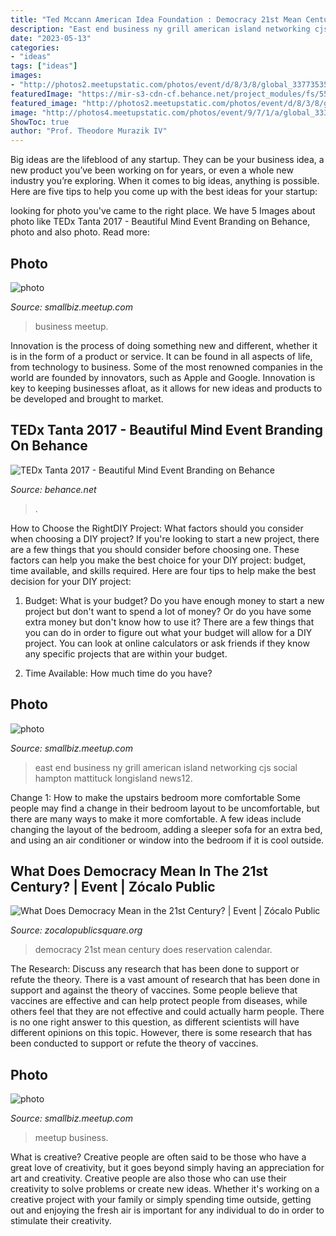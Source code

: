 ```yaml
---
title: "Ted Mccann American Idea Foundation : Democracy 21st Mean Century Does Reservation Calendar"
description: "East end business ny grill american island networking cjs social hampton mattituck longisland news12"
date: "2023-05-13"
categories:
- "ideas"
tags: ["ideas"]
images:
- "http://photos2.meetupstatic.com/photos/event/d/8/3/8/global_337735352.jpeg"
featuredImage: "https://mir-s3-cdn-cf.behance.net/project_modules/fs/55742070873183.5bb24840ab588.jpg"
featured_image: "http://photos2.meetupstatic.com/photos/event/d/8/3/8/global_337735352.jpeg"
image: "http://photos4.meetupstatic.com/photos/event/9/7/1/a/global_333398682.jpeg"
ShowToc: true
author: "Prof. Theodore Murazik IV"
---
```



Big ideas are the lifeblood of any startup. They can be your business idea, a new product you’ve been working on for years, or even a whole new industry you’re exploring. When it comes to big ideas, anything is possible. Here are five tips to help you come up with the best ideas for your startup: 

	

		
looking for photo you've came to the right place. We have 5 Images about photo like TEDx Tanta 2017 - Beautiful Mind Event Branding on Behance, photo and also photo. Read more:
		
    
## Photo

<img loading=lazy src="http://photos4.meetupstatic.com/photos/event/9/7/1/a/global_333398682.jpeg" onerror="this.onerror=null;this.src='https://tse2.mm.bing.net/th?id=OIP.DBOIlY2esBVkzHDvgZTlmgAAAA&amp;pid=15.1';" alt="photo">

_Source: smallbiz.meetup.com_

>business meetup. 

	

Innovation is the process of doing something new and different, whether it is in the form of a product or service. It can be found in all aspects of life, from technology to business. Some of the most renowned companies in the world are founded by innovators, such as Apple and Google. Innovation is key to keeping businesses afloat, as it allows for new ideas and products to be developed and brought to market.

    
## TEDx Tanta 2017 - Beautiful Mind Event Branding On Behance

<img loading=lazy src="https://mir-s3-cdn-cf.behance.net/project_modules/fs/55742070873183.5bb24840ab588.jpg" onerror="this.onerror=null;this.src='https://tse2.mm.bing.net/th?id=OIP.qu1US01Fq2r2mn6LTnzCHwHaFL&amp;pid=15.1';" alt="TEDx Tanta 2017 - Beautiful Mind Event Branding on Behance">

_Source: behance.net_

>. 

	

How to Choose the RightDIY Project: What factors should you consider when choosing a DIY project?
If you're looking to start a new project, there are a few things that you should consider before choosing one. These factors can help you make the best choice for your DIY project: budget, time available, and skills required. Here are four tips to help make the best decision for your DIY project:
1. Budget: What is your budget? Do you have enough money to start a new project but don't want to spend a lot of money? Or do you have some extra money but don't know how to use it? There are a few things that you can do in order to figure out what your budget will allow for a DIY project. You can look at online calculators or ask friends if they know any specific projects that are within your budget.

2. Time Available: How much time do you have?

    
## Photo

<img loading=lazy src="http://photos2.meetupstatic.com/photos/event/d/8/3/8/global_337735352.jpeg" onerror="this.onerror=null;this.src='https://tse2.mm.bing.net/th?id=OIP.H2fDYTy9DlFLqKMU3va_2gAAAA&amp;pid=15.1';" alt="photo">

_Source: smallbiz.meetup.com_

>east end business ny grill american island networking cjs social hampton mattituck longisland news12. 

	

Change 1: How to make the upstairs bedroom more comfortable
Some people may find a change in their bedroom layout to be uncomfortable, but there are many ways to make it more comfortable. A few ideas include changing the layout of the bedroom, adding a sleeper sofa for an extra bed, and using an air conditioner or window into the bedroom if it is cool outside.

    
## What Does Democracy Mean In The 21st Century? | Event | Zócalo Public

<img loading=lazy src="https://www.zocalopublicsquare.org/wp-content/uploads/2018/02/THOMAS-MANN-PNG-e1518462041313.png" onerror="this.onerror=null;this.src='https://tse2.mm.bing.net/th?id=OIP.VIm4As5e2CaZvyFQAodqWAAAAA&amp;pid=15.1';" alt="What Does Democracy Mean in the 21st Century? | Event | Zócalo Public">

_Source: zocalopublicsquare.org_

>democracy 21st mean century does reservation calendar. 

	

The Research: Discuss any research that has been done to support or refute the theory.
There is a vast amount of research that has been done in support and against the theory of vaccines. Some people believe that vaccines are effective and can help protect people from diseases, while others feel that they are not effective and could actually harm people. There is no one right answer to this question, as different scientists will have different opinions on this topic. However, there is some research that has been conducted to support or refute the theory of vaccines.

    
## Photo

<img loading=lazy src="http://photos2.meetupstatic.com/photos/event/5/7/a/global_333541402.jpeg" onerror="this.onerror=null;this.src='https://tse1.mm.bing.net/th?id=OIP.QXaTnAVG2J2EGUp4OrjC4AHaE8&amp;pid=15.1';" alt="photo">

_Source: smallbiz.meetup.com_

>meetup business. 

	

What is creative?
Creative people are often said to be those who have a great love of creativity, but it goes beyond simply having an appreciation for art and creativity. Creative people are also those who can use their creativity to solve problems or create new ideas. Whether it's working on a creative project with your family or simply spending time outside, getting out and enjoying the fresh air is important for any individual to do in order to stimulate their creativity.

